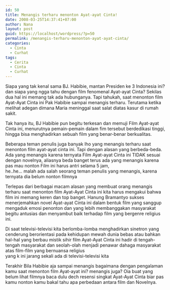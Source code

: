 ```yaml
---
id: 50
title: Menangis terharu menonton Ayat-ayat Cinta!
date: 2008-03-25T14:37:41+07:00
author: Nana
layout: post
guid: https://localhost/wordpress/?p=50
permalink: /menangis-terharu-menonton-ayat-ayat-cinta/
categories:
  - Cinta
  - Curhat
tags:
  - Cerita
  - Cinta
  - Curhat
---
```

Siapa yang tak kenal sama BJ. Habibie, mantan Presiden ke 3 Indonesia ini? dan siapa yang ngga tahu dengan film fenomenal Ayat-ayat Cinta? Sekilas dua hal ini memang tak ada hubunganya. Tapi tahukah, saat menonton film Ayat-Ayat Cinta ini Pak Habibie sampai menangis terharu. Terutama ketika melihat adegan dimana Maria meninggal saat salat diatas kasur di rumah sakit.

Tak hanya itu, BJ Habibie pun begitu terkesan dan memuji Film Ayat-ayat Cinta ini, menurutnya pemain-pemain dalam fim tersebut berdedikasi tinggi, hingga bisa menghadirkan sebuah film yang benar-benar berkualitas.

Beberapa teman penulis juga banyak lho yang menangis terharu saat menonton film ayat-ayat cinta ini. Tapi dengan alasan yang berbeda-beda. Ada yang menangis karena ternyata Film Ayat-ayat Cinta ini TIDAK sesuai dengan novelnya, aliasnya beda banget terus ada yang menangis karena pas mau nonton Film ini harus antri selama 5 jam,  
he..he… malah ada salah seorang teman penulis yang menangis, karena ternyata dia belum nonton filmnya

Terlepas dari berbagai macam alasan yang membuat orang menangis terharu saat menonton film Ayat-Ayat Cinta ini kita harus mengakui bahwa film ini memang keren dan top banget. Hanung Bramantyo sukses menerjemahkan novel Ayat-ayat Cinta ini dalam bentuk film yang sanggup mengaduk emosi penonton dan yang lebih membanggakan masyarakat begitu antusias dan menyambut baik terhadap film yang bergenre religius ini.

Di saat televisi-televisi kita berlomba-lomba menghadirkan sinetron yang cenderung berorientasi pada kehidupan mewah dunia bebas atau bahkan hal-hal yang berbau mistik sihir film Ayat-Ayat Cinta ini hadir di tengah-tengah masyarakat dan seolah-olah menjadi penawar dahaga masyarakat atas film-film yang bernuansa religius  
yang k ini jarang sekali ada di televisi-televisi kita

Terakhir Bila Habibie aja sampai menangis bagaimana dengan pengalaman kamu saat menonton film Ayat-ayat ini? menangis juga? Oia buat yang belum lihat filmnya baca dulu dech resensi singkat Ayat-Ayat Cinta biar pas kamu nonton kamu bakal tahu apa perbedaan antara film dan Novelnya.